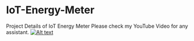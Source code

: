 # IoT-Energy-Meter
Project Details of IoT Energy Meter
Please check my YouTube Video for any assistant.
[![Alt text](https://img.youtube.com/vi/0o6jPJ9tWPw/0.jpg)](https://www.youtube.com/watch?v=0o6jPJ9tWPw)
